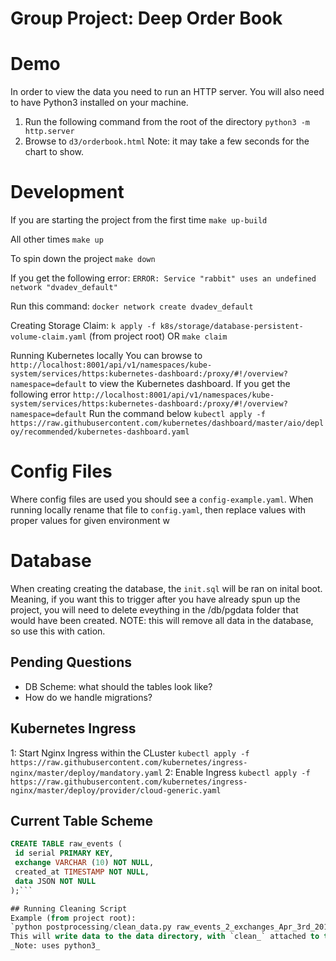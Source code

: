 # Group Project: Deep Order Book

# Demo
In order to view the data you need to run an HTTP server. You will also need to have Python3 installed on your machine.
1. Run the following command from the root of the directory
`python3 -m http.server`
2. Browse to `d3/orderbook.html`
Note: it may take a few seconds for the chart to show.

# Development
If you are starting the project from the first time
`make up-build`

All other times
`make up`

To spin down the project
`make down`

If you get the following error:
`ERROR: Service "rabbit" uses an undefined network "dvadev_default"`

Run this command:
`docker network create dvadev_default`

Creating Storage Claim:
`k apply -f k8s/storage/database-persistent-volume-claim.yaml` (from project root)
OR
`make claim`

Running Kubernetes locally
You can browse to `http://localhost:8001/api/v1/namespaces/kube-system/services/https:kubernetes-dashboard:/proxy/#!/overview?namespace=default` to view the Kubernetes dashboard.
If you get the following error `http://localhost:8001/api/v1/namespaces/kube-system/services/https:kubernetes-dashboard:/proxy/#!/overview?namespace=default` Run the command below
`kubectl apply -f https://raw.githubusercontent.com/kubernetes/dashboard/master/aio/deploy/recommended/kubernetes-dashboard.yaml`

# Config Files
Where config files are used you should see a `config-example.yaml`. When running locally
rename that file to `config.yaml`, then replace values with proper values for given environment
w
# Database
When creating creating the database, the `init.sql` will be ran on inital boot.
Meaning, if you want this to trigger after you have already spun up the project,
you will need to delete eveything in the /db/pgdata folder that would have been created.
NOTE: this will remove all data in the database, so use this with cation.

## Pending Questions
- DB Scheme: what should the tables look like?
- How do we handle migrations?


## Kubernetes Ingress
1: Start Nginx Ingress within the CLuster
	`kubectl apply -f https://raw.githubusercontent.com/kubernetes/ingress-nginx/master/deploy/mandatory.yaml`
2: Enable Ingress
	`kubectl apply -f https://raw.githubusercontent.com/kubernetes/ingress-nginx/master/deploy/provider/cloud-generic.yaml`


## Current Table Scheme
```sql
CREATE TABLE raw_events (
 id serial PRIMARY KEY,
 exchange VARCHAR (10) NOT NULL,
 created_at TIMESTAMP NOT NULL,
 data JSON NOT NULL
);```

## Running Cleaning Script
Example (from project root): 
`python postprocessing/clean_data.py raw_events_2_exchanges_Apr_3rd_2019.csv`
This will write data to the data directory, with `clean_` attached to the original fileanme
_Note: uses python3_